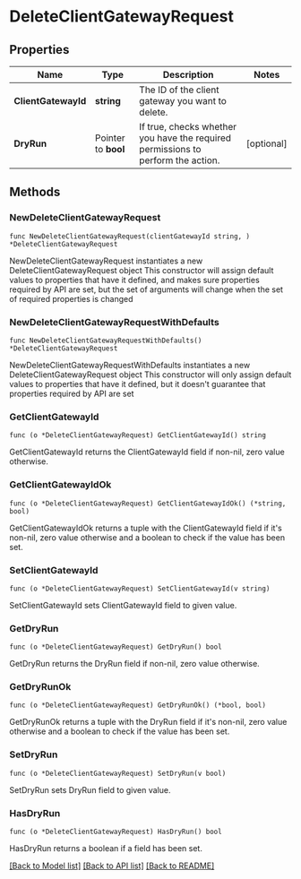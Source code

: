 # DeleteClientGatewayRequest

## Properties

Name | Type | Description | Notes
------------ | ------------- | ------------- | -------------
**ClientGatewayId** | **string** | The ID of the client gateway you want to delete. | 
**DryRun** | Pointer to **bool** | If true, checks whether you have the required permissions to perform the action. | [optional] 

## Methods

### NewDeleteClientGatewayRequest

`func NewDeleteClientGatewayRequest(clientGatewayId string, ) *DeleteClientGatewayRequest`

NewDeleteClientGatewayRequest instantiates a new DeleteClientGatewayRequest object
This constructor will assign default values to properties that have it defined,
and makes sure properties required by API are set, but the set of arguments
will change when the set of required properties is changed

### NewDeleteClientGatewayRequestWithDefaults

`func NewDeleteClientGatewayRequestWithDefaults() *DeleteClientGatewayRequest`

NewDeleteClientGatewayRequestWithDefaults instantiates a new DeleteClientGatewayRequest object
This constructor will only assign default values to properties that have it defined,
but it doesn't guarantee that properties required by API are set

### GetClientGatewayId

`func (o *DeleteClientGatewayRequest) GetClientGatewayId() string`

GetClientGatewayId returns the ClientGatewayId field if non-nil, zero value otherwise.

### GetClientGatewayIdOk

`func (o *DeleteClientGatewayRequest) GetClientGatewayIdOk() (*string, bool)`

GetClientGatewayIdOk returns a tuple with the ClientGatewayId field if it's non-nil, zero value otherwise
and a boolean to check if the value has been set.

### SetClientGatewayId

`func (o *DeleteClientGatewayRequest) SetClientGatewayId(v string)`

SetClientGatewayId sets ClientGatewayId field to given value.


### GetDryRun

`func (o *DeleteClientGatewayRequest) GetDryRun() bool`

GetDryRun returns the DryRun field if non-nil, zero value otherwise.

### GetDryRunOk

`func (o *DeleteClientGatewayRequest) GetDryRunOk() (*bool, bool)`

GetDryRunOk returns a tuple with the DryRun field if it's non-nil, zero value otherwise
and a boolean to check if the value has been set.

### SetDryRun

`func (o *DeleteClientGatewayRequest) SetDryRun(v bool)`

SetDryRun sets DryRun field to given value.

### HasDryRun

`func (o *DeleteClientGatewayRequest) HasDryRun() bool`

HasDryRun returns a boolean if a field has been set.


[[Back to Model list]](../README.md#documentation-for-models) [[Back to API list]](../README.md#documentation-for-api-endpoints) [[Back to README]](../README.md)


